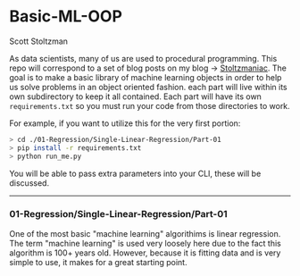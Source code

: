 # Basic-ML-OOP  

Scott Stoltzman  


As data scientists, many of us are used to procedural programming. This repo will correspond to a set of blog posts on my blog -> [Stoltzmaniac](https://stoltzmaniac.com). The goal is to make a basic library of machine learning objects in order to help us solve problems in an object oriented fashion. each part will live within its own subdirectory to keep it all contained. Each part will have its own `requirements.txt` so you must run your code from those directories to work.

For example, if you want to utilize this for the very first portion:  

```bash
> cd ./01-Regression/Single-Linear-Regression/Part-01
> pip install -r requirements.txt
> python run_me.py
```  

You will be able to pass extra parameters into your CLI, these will be discussed.

---

### 01-Regression/Single-Linear-Regression/Part-01    

One of the most basic "machine learning" algorithims is linear regression. The term "machine learning" is used very loosely here due to the fact this algorithm is 100+ years old. However, because it is fitting data and is very simple to use, it makes for a great starting point.
